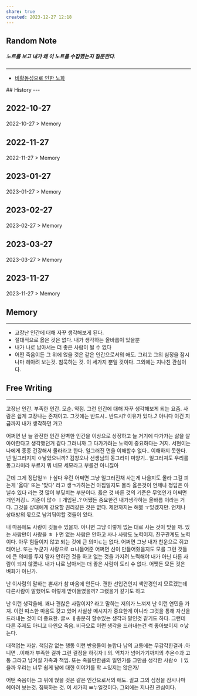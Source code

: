 ```yaml
---
share: true
created: 2023-12-27 12:18
---
```


## Random Note
##### 노트를 보고 내가 왜 이 노트를 수집했는지 질문한다.
---
<p><span><ul>
<li><a data-tooltip-position="top" aria-label="Infinity Drawer/비활동성으로 인한 노화.md" data-href="Infinity Drawer/비활동성으로 인한 노화.md" href="Infinity Drawer/비활동성으로 인한 노화.md" class="internal-link" target="_blank" rel="noopener">비활동성으로 인한 노화</a></li>
</ul></span></p>
## History
---
<h2><span><p>2022-10-27</p></span></h2><p><span><p><span alt="2022-10-27 > Memory" src="2022-10-27#Memory" class="internal-embed">2022-10-27 &gt; Memory</span></p></span></p><h2><span><p>2022-11-27</p></span></h2><p><span><p><span alt="2022-11-27 > Memory" src="2022-11-27#Memory" class="internal-embed">2022-11-27 &gt; Memory</span></p></span></p><h2><span><p>2023-01-27</p></span></h2><p><span><p><span alt="2023-01-27 > Memory" src="2023-01-27#Memory" class="internal-embed">2023-01-27 &gt; Memory</span></p></span></p><h2><span><p>2023-02-27</p></span></h2><p><span><p><span alt="2023-02-27 > Memory" src="2023-02-27#Memory" class="internal-embed">2023-02-27 &gt; Memory</span></p></span></p><h2><span><p>2023-03-27</p></span></h2><p><span><p><span alt="2023-03-27 > Memory" src="2023-03-27#Memory" class="internal-embed">2023-03-27 &gt; Memory</span></p></span></p><h2><span><p>2023-11-27</p></span></h2><p><span><p><span alt="2023-11-27 > Memory" src="2023-11-27#Memory" class="internal-embed">2023-11-27 &gt; Memory</span></p></span></p>


## Memory
---
- 고장난 인간에 대해 자꾸 생각해보게 된다.
- 절대적으로 옳은 것은 없다. 내가 생각하는 올바름이 있을뿐
- 내가 나로 남아서는 더 좋은 사람이 될 수 없다
- 어떤 죽음이든 그 위에 얹을 것은 
  같은 인간으로서의 애도.
  그리고 그의 심정을 잠시나마 헤아려 보는것.
  침묵하는 것.
  이 세가지 뿐일 것이다.
  그외에는 지나친 관심이다. 



## Free Writing
---
고장난 인간. 부족한 인간. 모순. 약점. 
그런 인간에 대해 자꾸 생각해보게 되는 요즘.
사람은 쉽게 고장나는 존재이고. 그것에는 반드시.. 반드시?
이유가 있다..? 아니다 이건 지금까지 내가 생각하던 거고

어쩌면 난 늘 완전한 인간 완벽한 인간을 이상으로 상정하고 
늘 거기에 다가가는 삶을 살아야한다고 생각했던거 같다
그러니까 그 다가가려는 노력이 중요하다는 거지. 
서현이는 나에게 종종 건강해서 몰라라고 한다. 일그러진 면을 이해할수 없다.. 이해하지 못한다. 넌 일그러지지 ㅇ낳았으니까?
김창오나 선생님의 동그라미 미양기.. 
일그러져도 우리를 동그라미라 부르지 뭐 네모 세모라고 부를건 아니잖아

근데 그게 정답일ㄲ ㅏ싶다
우린 어쩌면 그냥 일그러진채 사는게 나을지도 몰라
그걸 펴는게 '옳다' 또는 '맞다' 라고 생ㄱ가하는건 아집일지도 몰라 
옳은것이 언제나 정답은 아닐수 있다 라는 것
많이 부딪치는 부분이다. 옳은 것 바른 것의 기준은 무엇인가 
어쩌면 개인저깅ㄴ 기준이 많ㅇ ㅣ개입된..? 
어쨌든 중요한건 내가생각하는 올바름 이라는 거다.
그것을  상대에게 강요할 권리같은 것은 없다. 
제안까지는 해봀 ㅜ있겠지만. 언제나 상대방의 몫으로 남겨둬야할 것들이 있다. 

내 마음에도 사랑이 깃들수 있을까.
아니면 그냥 이렇게 없는 대로 사는 것이 맞을 까.
있는 사람만이 사랑을 ㅎ ㅏ면 없는 사람은 안하고 사나
사랑도 노력이지. 
친구관계도 노력이다. 
아무 힘들이지 않고 되는 것에 큰 의미ㄷ는 없다.
어쩌면 그냥 내가 천운으로 쥐고 태어난. 또는 누군가 사랑으로 ㅁ나들어준
어쩌면 신이 만들어줬을지도 모를 그런 것들에 큰 의미를 두지 말자
안하던 것을 하고 없는 것을  가지려 노력해야 내가 아닌 다른 사람이 되지 않겠나.
내가 나로 남아서는 더 좋은 사람이 도리 수 없다. 어쨋든 모든 것은 벼화가 아닌가.


난 이사람의 말하는 뽄새가 참 마음에 안든다.
괜한 선입견인지 색안경인지 모르겠는데 
다른사람이 말했어도 이렇게 받아들였을까? 그랬을거 같기도 하고 

난 이런 생각을해. 꽤나 괜찮은 사람이지? 라고 말하는 저의가 느껴져
난 이런 연민을 가져. 이런 따스한 마음도 갖고 있어 
사실상 메시지가 중요한게 아니라 그것을 통해 자신을 드러내는 것이 더 중요한.
글ㅆ ㅔ충분히 할수있는 생각과 말인것 같기도 하다.
그런데 다른 주제도 아니고 타읜으 죽음. 비극으로 이런 생각을 드러내는건 썩 좋아보이지 ㅇ낳는다.

대책업는 자살. 책임감 없는 행동
이런 반응들이 놀랍다
남의 고통에는 무감각한걸까 .아니면 ..이해가 부족한 걸까
그런 결정을 하긲자ㅣ의. 역치가 넘어가기까지의 추옫ㅇ과 고통
그라고 남겨질 가족과 책임. 또는 죽을만한큼의 일인가를 그만큼 생각한 사람ㅇ ㅣ있을까
우리는 너무 쉽게 남에 대한 이야기를 학 ㅗ있지는 않은가/

어떤 죽음이든 그 위에 얹을 것은 같은 인간으로서의 애도.
긜고 그의 심정을 잠시나마 헤아려 보는것.
침묵하는 것.
이 세가지 ㅃ누일것이다.
그외에는 지나친 관심이다. 